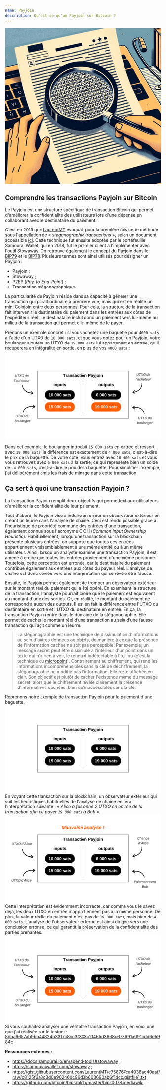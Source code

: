 ```yaml
---
name: Payjoin
description: Qu'est-ce qu'un Payjoin sur Bitcoin ?
---
```

![Miniature payjoin - stéganographie](assets/cover.png)



## Comprendre les transactions Payjoin sur Bitcoin

Le Payjoin est une structure spécifique de transaction Bitcoin qui permet d'améliorer la confidentialité des utilisateurs lors d'une dépense en collaborant avec le destinataire du paiement. 

C'est en 2015 que [LaurentMT](https://twitter.com/LaurentMT) évoquait pour la première fois cette méthode sous l'appellation de « *steganographic transactions* », selon un document accessible [ici](https://gist.githubusercontent.com/LaurentMT/e758767ca4038ac40aaf/raw/c8125f6a3c3d0e90246dc96d3b603690ab6f1dcc/gistfile1.txt). Cette technique fut ensuite adoptée par le portefeuille Samourai Wallet, qui en 2018, fut le premier client à l'implémenter avec l'outil Stowaway. On retrouve également le concept du Payjoin dans le [BIP79](https://github.com/bitcoin/bips/blob/master/bip-0079.mediawiki) et le [BIP78](https://github.com/bitcoin/bips/blob/master/bip-0078.mediawiki). Plusieurs termes sont ainsi utilisés pour désigner un Payjoin :
- Payjoin ;
- Stowaway ;
- P2EP (*Pay-to-End-Point*) ;
- Transaction stéganographique.

La particularité du Payjoin réside dans sa capacité à générer une transaction qui paraît ordinaire à première vue, mais qui est en réalité un mini Coinjoin entre deux personnes. Pour cela, la structure de la transaction fait intervenir le destinataire du paiement dans les entrées aux côtés de l'expéditeur réel. Le destinataire inclut donc un paiement vers lui-même au milieu de la transaction qui permet elle-même de le payer. 

Prenons un exemple concret : si vous achetez une baguette pour `4000 sats` à l'aide d'un UTXO de `10 000 sats`, et que vous optez pour un Payjoin, votre boulanger ajoutera un UTXO de `15 000 sats` lui appartenant en entrée, qu'il récupèrera en intégralité en sortie, en plus de vos `4000 sats` :
![schéma transaction payjoin](assets/1.png)

Dans cet exemple, le boulanger introduit `15 000 sats` en entrée et ressort avec `19 000 sats`, la différence est exactement de `4 000 sats`, c'est-à-dire le prix de la baguette. De votre côté, vous entrez avec `10 000 sats` et vous vous retrouvez avec `6 000 sats` à la sortie, ce qui représente bien un solde de `-4 000 sats`, c'est-à-dire le prix de la baguette. Pour simplifier l'exemple, j'ai délibérément omis les frais de minage dans cette transaction.

## Ça sert à quoi une transaction Payjoin ?

La transaction Payjoin remplit deux objectifs qui permettent aux utilisateurs d'améliorer la confidentialité de leur paiement. 

Tout d'abord, le Payjoin vise à induire en erreur un observateur extérieur en créant un leurre dans l'analyse de chaîne. Ceci est rendu possible grâce à l'heuristique de propriété commune des entrées d'une transaction, également connue sous l'acronyme CIOH (*Common Input Ownership Heuristic*). Habituellement, lorsqu'une transaction sur la blockchain présente plusieurs entrées, on suppose que toutes ces entrées appartiennent vraisemblablement à une même entité ou à un même utilisateur. Ainsi, lorsqu'un analyste examine une transaction Payjoin, il est amené à croire que toutes les entrées proviennent d'une même personne. Toutefois, cette perception est erronée, car le destinataire du paiement contribue également aux entrées aux côtés du payeur réel. L'analyse de chaîne est donc déviée vers une interprétation qui se révèle être fausse.

Ensuite, le Payjoin permet également de tromper un observateur extérieur sur le montant réel du paiement qui a été opéré. En examinant la structure de la transaction, l'analyste pourrait croire que le paiement est équivalent au montant d'une des sorties. Or, en réalité, le montant du paiement ne correspond à aucun des outputs. Il est en fait la différence entre l'UTXO du destinataire en sortie et l'UTXO du destinataire en entrée. En ça, la transaction Payjoin rentre dans le domaine de la stéganographie. Elle permet de cacher le montant réel d’une transaction au sein d’une fausse transaction qui agit comme un leurre.

> La stéganographie est une technique de dissimulation d'informations au sein d'autres données ou objets, de manière à ce que la présence de l'information cachée ne soit pas perceptible. Par exemple, un message secret peut être dissimulé à l'intérieur d'un point dans un texte qui n'a rien à voir, le rendant indétectable à l'œil nu (c'est la technique du [micropoint](https://fr.wikipedia.org/wiki/Micropoint)). Contrairement au chiffrement, qui rend les informations incompréhensibles sans la clé de déchiffrement, la stéganographie ne modifie pas l'information. Elle reste affichée en clair. Son objectif est plutôt de cacher l'existence même du message secret, alors que le chiffrement révèle clairement la présence d'informations cachées, bien qu'inaccessibles sans la clé.

Reprenons notre exemple de transaction Payjoin pour le paiement d'une baguette.
![schéma transaction payjoin de l'extérieur](assets/2.png)
En voyant cette transaction sur la blockchain, un observateur extérieur qui suit les heuristiques habituelles de l'analyse de chaîne en fera l'interprétation suivante : « *Alice a fusionné 2 UTXO en entrée de la transaction afin de payer `19 000 sats` à Bob* ».
![mauvaise interprétation transaction payjoin de l'extérieur](assets/3.png)
Cette interprétation est évidemment incorrecte, car comme vous le savez déjà, les deux UTXO en entrée n'appartiennent pas à la même personne. De plus, la valeur réelle du paiement n'est pas de `19 000 sats`, mais bien de `4 000 sats`. L'analyse de l'observateur externe est ainsi dirigée vers une conclusion erronée, ce qui garantit la préservation de la confidentialité des parties prenantes.
![schéma transaction payjoin](assets/1.png)
Si vous souhaitez analyser une véritable transaction Payjoin, en voici une que j'ai réalisée sur le testnet : [8dba6657ab9bb44824b3317c8cc3f333c2f465d3668c678691a091cdd6e5984c](https://mempool.space/fr/testnet/tx/8dba6657ab9bb44824b3317c8cc3f333c2f465d3668c678691a091cdd6e5984c)

**Ressources externes :** 
- https://docs.samourai.io/en/spend-tools#stowaway ;
- https://samouraiwallet.com/stowaway ;
- https://gist.githubusercontent.com/LaurentMT/e758767ca4038ac40aaf/raw/c8125f6a3c3d0e90246dc96d3b603690ab6f1dcc/gistfile1.txt ;
- https://github.com/bitcoin/bips/blob/master/bip-0078.mediawiki.
